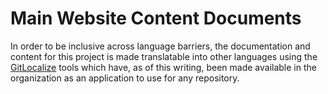 <!--
 Copyright (C) 2024 Innovate for Vegas Foundation
 
 This file is part of innovateforvegas.github.io.
 
 innovateforvegas.github.io is free software: you can redistribute it and/or modify
 it under the terms of the GNU General Public License as published by
 the Free Software Foundation, either version 3 of the License, or
 (at your option) any later version.
 
 innovateforvegas.github.io is distributed in the hope that it will be useful,
 but WITHOUT ANY WARRANTY; without even the implied warranty of
 MERCHANTABILITY or FITNESS FOR A PARTICULAR PURPOSE.  See the
 GNU General Public License for more details.
 
 You should have received a copy of the GNU General Public License
 along with innovateforvegas.github.io.  If not, see <https://www.gnu.org/licenses/>.
-->

# Main Website Content Documents

In order to be inclusive across language barriers, the documentation and content for this project is made translatable into other languages using the [GitLocalize](https://gitlocalize.com/) tools which have, as of this writing, been made available in the organization as an application to use for any repository.
